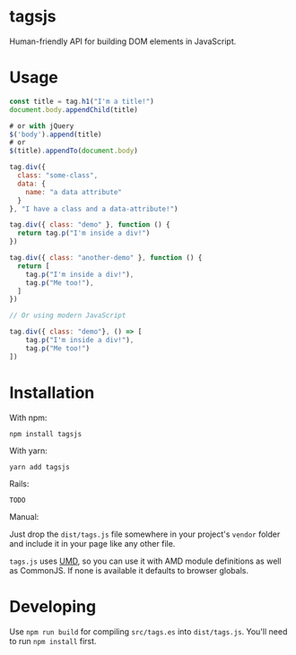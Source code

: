 # tagsjs
Human-friendly API for building DOM elements in JavaScript.

# Usage

```javascript
const title = tag.h1("I'm a title!")
document.body.appendChild(title)

# or with jQuery
$('body').append(title)
# or
$(title).appendTo(document.body)

tag.div({ 
  class: "some-class",
  data: {
    name: "a data attribute" 
  } 
}, "I have a class and a data-attribute!")

tag.div({ class: "demo" }, function () {
  return tag.p("I'm inside a div!")
})

tag.div({ class: "another-demo" }, function () {
  return [
    tag.p("I'm inside a div!"),
    tag.p("Me too!"),
  ]
})

// Or using modern JavaScript

tag.div({ class: "demo"}, () => [
    tag.p("I'm inside a div!"),
    tag.p("Me too!")
])
```

# Installation
With npm:

    npm install tagsjs

With yarn:

    yarn add tagsjs

Rails:

    TODO

Manual:

Just drop the `dist/tags.js` file somewhere in your project's `vendor` folder
and include it in your page like any other file.

`tags.js` uses
[UMD](https://www.davidbcalhoun.com/2014/what-is-amd-commonjs-and-umd/), so you
can use it  with AMD module definitions as well as CommonJS. If none is
available it defaults  to browser globals.

# Developing
Use `npm run build` for compiling `src/tags.es` into `dist/tags.js`. You'll need
to run `npm install` first.
